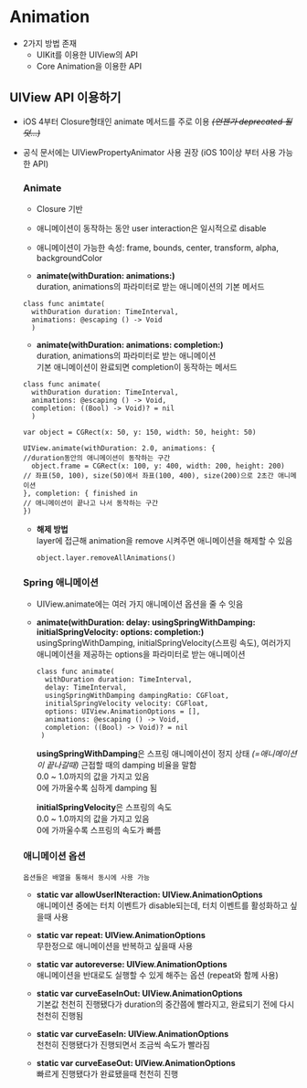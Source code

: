 # Animation

- 2가지 방법 존재
  - UIKit를 이용한 UIView의 API
  - Core Animation을 이용한 API


## UIView API 이용하기

- iOS 4부터 Closure형태인 animate 메서드를 주로 이용 *~~(언젠가 deprecated 될덧...)~~*
- 공식 문서에는 UIViewPropertyAnimator 사용 권장 (iOS 10이상 부터 사용 가능한 API)


  ### Animate
  
  - Closure 기반
  - 애니메이션이 동작하는 동안 user interaction은 일시적으로 disable
  - 애니메이션이 가능한 속성: frame, bounds, center, transform, alpha, backgroundColor
  
  - **animate(withDuration: animations:)**   
    duration, animations의 파라미터로 받는 애니메이션의 기본 메서드   
  ```
  class func animtate(
    withDuration duration: TimeInterval,
    animations: @escaping () -> Void
    )
  ```
  
  - **animate(withDuration: animations: completion:)**   
    duration, animations의 파라미터로 받는 애니메이션      
    기본 애니메이션이 완료되면 completion이 동작하는 메서드   
  ```
  class func animate(
    withDuration duration: TimeInterval,
    animations: @escaping () -> Void,
    completion: ((Bool) -> Void)? = nil
    )
  ```
  
  ```
  var object = CGRect(x: 50, y: 150, width: 50, height: 50)
  
  UIView.animate(withDuration: 2.0, animations: {
  //duration동안의 애니메이션이 동작하는 구간
    object.frame = CGRect(x: 100, y: 400, width: 200, height: 200)   // 좌표(50, 100), size(50)에서 좌표(100, 400), size(200)으로 2초간 애니메이션
  }, completion: { finished in
  // 애니메이션이 끝나고 나서 동작하는 구간
  })
  ```
  
  - **해제 방법**   
    layer에 접근해 animation을 remove 시켜주면 애니메이션을 해제할 수 있음
    ```
    object.layer.removeAllAnimations()
    ```
  
  ### Spring 애니메이션   
  
  - UIView.animate에는 여러 가지 애니메이션 옵션을 줄 수 잇음
  
  - **animate(withDuration: delay: usingSpringWithDamping: initialSpringVelocity: options: completion:)**   
    usingSpringWithDamping, initialSpringVelocity(스프링 속도), 여러가지 애니메이션을 제공하는 options을 파라미터로 받는 애니메이션
    
    ```
    class func animate(
      withDuration duration: TimeInterval,
      delay: TimeInterval,
      usingSpringWithDamping dampingRatio: CGFloat,
      initialSpringVelocity velocity: CGFloat,
      options: UIView.AnimationOptions = [],
      animations: @escaping () -> Void,
      completion: ((Bool) -> Void)? = nil
     )
    ```
    **usingSpringWithDamping**은 스프링 애니메이션이 정지 상태 *(=애니메이션이 끝나갈때)* 근접할 때의 damping 비율을 말함   
    0.0 ~ 1.0까지의 값을 가지고 있음   
    0에 가까울수록 심하게 damping 됨   
    
    **initialSpringVelocity**은 스프링의 속도   
    0.0 ~ 1.0까지의 값을 가지고 있음   
    0에 가까울수록 스프링의 속도가 빠름   
    
    
  ### 애니메이션 옵션   
      옵션들은 배열을 통해서 동시에 사용 가능   
  
  - **static var allowUserINteraction: UIView.AnimationOptions**   
    애니메이션 중에는 터치 이벤트가 disable되는데, 터치 이벤트를 활성화하고 싶을때 사용   
    
  - **static var repeat: UIView.AnimationOptions**   
    무한정으로 애니메이션을 반복하고 싶을때 사용   
    
  - **static var autoreverse: UIView.AnimationOptions**   
    애니메이션을 반대로도 실행할 수 있게 해주는 옵션 (repeat와 함께 사용)   
    
  - **static var curveEaseInOut: UIView.AnimationOptions**   
    기본값
    천천히 진행됐다가 duration의 중간쯤에 빨라지고, 완료되기 전에 다시 천천히 진행됨   
    
  - **static var curveEaseIn: UIView.AnimationOptions**   
    천천히 진행됐다가 진행되면서 조금씩 속도가 빨라짐   
    
  - **static var curveEaseOut: UIView.AnimationOptions**   
    빠르게 진행됐다가 완료됐을때 천천히 진행   
